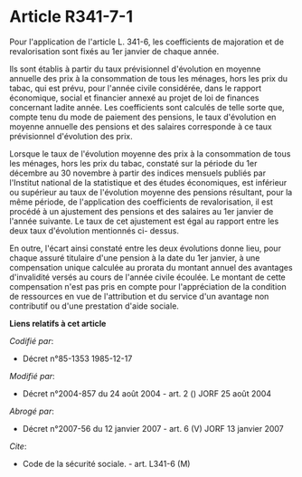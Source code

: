 # Article R341-7-1

Pour l'application de l'article L. 341-6, les coefficients de majoration et de revalorisation sont fixés au 1er janvier de
chaque année.

Ils sont établis à partir du taux prévisionnel d'évolution en moyenne annuelle des prix à la consommation de tous les
ménages, hors les prix du tabac, qui est prévu, pour l'année civile considérée, dans le rapport économique, social et
financier annexé au projet de loi de finances concernant ladite année. Les coefficients sont calculés de telle sorte que,
compte tenu du mode de paiement des pensions, le taux d'évolution en moyenne annuelle des pensions et des salaires
corresponde à ce taux prévisionnel d'évolution des prix.

Lorsque le taux de l'évolution moyenne des prix à la consommation de tous les ménages, hors les prix du tabac, constaté sur
la période du 1er décembre au 30 novembre à partir des indices mensuels publiés par l'Institut national de la statistique et
des études économiques, est inférieur ou supérieur au taux de l'évolution moyenne des pensions résultant, pour la même
période, de l'application des coefficients de revalorisation, il est procédé à un ajustement des pensions et des salaires au
1er janvier de l'année suivante. Le taux de cet ajustement est égal au rapport entre les deux taux d'évolution mentionnés ci-
dessus.

En outre, l'écart ainsi constaté entre les deux évolutions donne lieu, pour chaque assuré titulaire d'une pension à la date
du 1er janvier, à une compensation unique calculée au prorata du montant annuel des avantages d'invalidité versés au cours de
l'année civile écoulée. Le montant de cette compensation n'est pas pris en compte pour l'appréciation de la condition de
ressources en vue de l'attribution et du service d'un avantage non contributif ou d'une prestation d'aide sociale.

**Liens relatifs à cet article**

_Codifié par_:

  - Décret n°85-1353 1985-12-17

_Modifié par_:

  - Décret n°2004-857 du 24 août 2004 - art. 2 () JORF 25 août 2004

_Abrogé par_:

  - Décret n°2007-56 du 12 janvier 2007 - art. 6 (V) JORF 13 janvier 2007

_Cite_:

  - Code de la sécurité sociale. - art. L341-6 (M)
